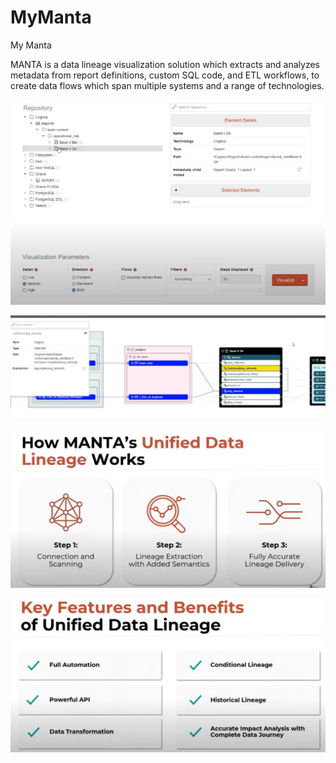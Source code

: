 # MyManta

My Manta

MANTA is a data lineage visualization solution which extracts and analyzes metadata from report definitions, custom SQL code, and ETL workflows, to create data flows which span multiple systems and a range of technologies.

![1663981520326](image/README/1663981520326.png)

![1663981738194](image/README/1663981738194.png)

![1663981805776](image/README/1663981805776.png)

![1663981966903](image/README/1663981966903.png)


